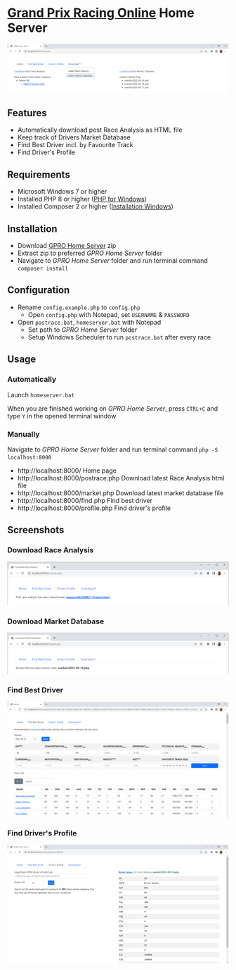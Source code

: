 # [Grand Prix Racing Online](https://www.gpro.net) Home Server
![](screenshots/home.png)

## Features
- Automatically download post Race Analysis as HTML file
- Keep track of Drivers Market Database
- Find Best Driver incl. by Favourite Track
- Find Driver's Profile

## Requirements
- Microsoft Windows 7 or higher
- Installed PHP 8 or higher ([PHP for Windows](https://windows.php.net/download))
- Installed Composer 2 or higher ([Installation Windows](https://getcomposer.org/doc/00-intro.md#installation-windows))

## Installation
- Download [GPRO Home Server](https://github.com/farkhad/gpro/archive/refs/heads/main.zip) zip
- Extract zip to preferred *GPRO Home Server* folder
- Navigate to *GPRO Home Server* folder and run terminal command `composer install`

## Configuration
- Rename `config.example.php` to `config.php`
  - Open `config.php` with Notepad, set `USERNAME` & `PASSWORD`
- Open `postrace.bat`, `homeserver.bat` with Notepad
  - Set path to *GPRO Home Server* folder
  - Setup Windows Scheduler to run `postrace.bat` after every race

## Usage
### Automatically
Launch `homeserver.bat` 

When you are finished working on *GPRO Home Server*, press `CTRL+C` and type `Y` in the opened terminal window

### Manually
Navigate to *GPRO Home Server* folder and run terminal command `php -S localhost:8000`
- http://localhost:8000/ Home page
- http://localhost:8000/postrace.php Download latest Race Analysis html file
- http://localhost:8000/market.php Download latest market database file
- http://localhost:8000/find.php Find best driver
- http://localhost:8000/profile.php Find driver's profile

## Screenshots
### Download Race Analysis
![](screenshots/postrace.png)
### Download Market Database
![](screenshots/market.png)
### Find Best Driver
![](screenshots/find.png)
### Find Driver's Profile
![](screenshots/profile.png)

